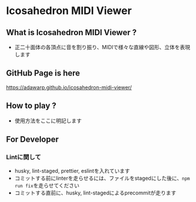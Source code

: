 # Icosahedron MIDI Viewer

## What is Icosahedron MIDI Viewer ?

- 正二十面体の各頂点に音を割り振り、MIDIで様々な直線や図形、立体を表現します

## GitHub Page is here

https://adawarp.github.io/icosahedron-midi-viewer/

## How to play ?
- 使用方法をここに明記します

## For Developer

### Lintに関して
- husky, lint-staged, prettier, eslintを入れています
- コミットする前にlinterを走らせるには、ファイルをstagedにした後に、`npm run fix`を走らせてください
- コミットする直前に、husky, lint-stagedによるprecommitが走ります
